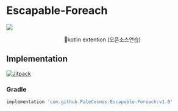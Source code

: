 # Escapable-Foreach

<p>
<a herf="https://opensource.org/licenses/Apache-2.0"><img src="https://img.shields.io/badge/LICENSE-Apache%202.0-blue"/></a>
</p>

<p align="center">
🦚kotlin extention (오픈소스연습)
</p>

## Implementation


[![Jitpack](https://jitpack.io/v/PaleCosmos/Escapable-Foreach.svg)](https://jitpack.io/#PaleCosmos/Escapable-Foreach)

### Gradle
```gradle
implementation 'com.github.PaleCosmos:Escapable-Foreach:v1.0'
```
